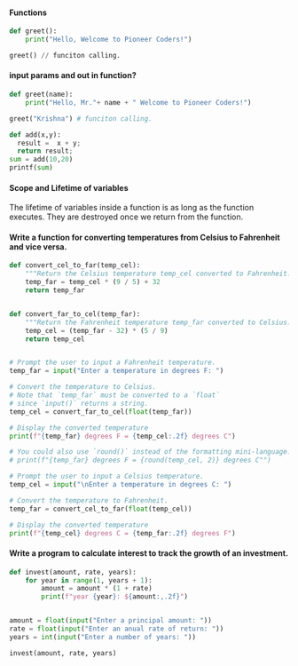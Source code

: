 <h4> Functions</h4>

```python
def greet():
	print("Hello, Welcome to Pioneer Coders!")

greet() // funciton calling.
```

<h4> input params and out in function?</h4>

```python
def greet(name):
	print("Hello, Mr."+ name + " Welcome to Pioneer Coders!")

greet("Krishna") # funciton calling.

def add(x,y):
  result =  x + y;
  return result;
sum = add(10,20)
printf(sum)
```

<h4> Scope and Lifetime of variables</h4>
The lifetime of variables inside a function is as long as the function executes. They are destroyed once we return from the function.

<h4> Write a function for converting temperatures from Celsius to Fahrenheit and vice versa. </h4>

```python
def convert_cel_to_far(temp_cel):
    """Return the Celsius temperature temp_cel converted to Fahrenheit."""
    temp_far = temp_cel * (9 / 5) + 32
    return temp_far


def convert_far_to_cel(temp_far):
    """Return the Fahrenheit temperature temp_far converted to Celsius."""
    temp_cel = (temp_far - 32) * (5 / 9)
    return temp_cel


# Prompt the user to input a Fahrenheit temperature.
temp_far = input("Enter a temperature in degrees F: ")

# Convert the temperature to Celsius.
# Note that `temp_far` must be converted to a `float`
# since `input()` returns a string.
temp_cel = convert_far_to_cel(float(temp_far))

# Display the converted temperature
print(f"{temp_far} degrees F = {temp_cel:.2f} degrees C")

# You could also use `round()` instead of the formatting mini-language:
# print(f"{temp_far} degrees F = {round(temp_cel, 2)} degrees C"")

# Prompt the user to input a Celsius temperature.
temp_cel = input("\nEnter a temperature in degrees C: ")

# Convert the temperature to Fahrenheit.
temp_far = convert_cel_to_far(float(temp_cel))

# Display the converted temperature
print(f"{temp_cel} degrees C = {temp_far:.2f} degrees F")
```

<h4> Write a program to calculate interest to track the growth of an investment.</h4>
	
```python
def invest(amount, rate, years):
    for year in range(1, years + 1):
        amount = amount * (1 + rate)
        print(f"year {year}: ${amount:,.2f}")


amount = float(input("Enter a principal amount: "))
rate = float(input("Enter an anual rate of return: "))
years = int(input("Enter a number of years: "))

invest(amount, rate, years)
```


